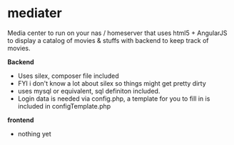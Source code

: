 mediater
========


Media center to run on your nas / homeserver that uses html5 + AngularJS to display a catalog of movies & stuffs with backend to keep track of movies.

**Backend**
* Uses silex, composer file included
 * FYI i don't know a lot about silex so things might get pretty dirty
* uses mysql or equivalent, sql definiton included.
* Login data is needed via config.php, a template for you to fill in is included in configTemplate.php

**frontend**
* nothing yet